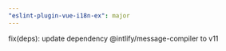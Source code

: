 ```yaml
---
"eslint-plugin-vue-i18n-ex": major
---
```


fix(deps): update dependency @intlify/message-compiler to v11
